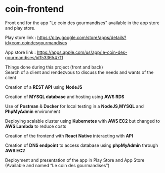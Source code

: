 # coin-frontend
Front end for the app "Le coin des gourmandises" available in the app store and play store.

Play store link : https://play.google.com/store/apps/details?id=com.coindesgourmandises <br/>

App store link : https://apps.apple.com/us/app/le-coin-des-gourmandises/id1533654711<br/>


Things done during this project (front and back)<br/>
  Search of a client and rendezvous to discuss the needs and wants of the client<br/>

  Creation of a **REST API** using **NodeJS**<br/>

  Creation of **MYSQL database** and hosting using **AWS RDS**<br/>

  Use of **Postman** & **Docker** for local testing in a **NodeJS**,**MYSQL** and **PhpMyAdmin** environment<br/>

  Deploying scalable cluster using **Kubernetes** with **AWS EC2** but changed to **AWS Lambda** to reduce costs<br/>

Creation of the frontend with **React Native** interacting with **API**<br/>

Creation of **DNS endpoint** to access database using **phpMyAdmin** through **AWS EC2**<br/>

Deployment and presentation of the app in Play Store and App Store (Available and named “Le coin des gourmandises”)<br/>
